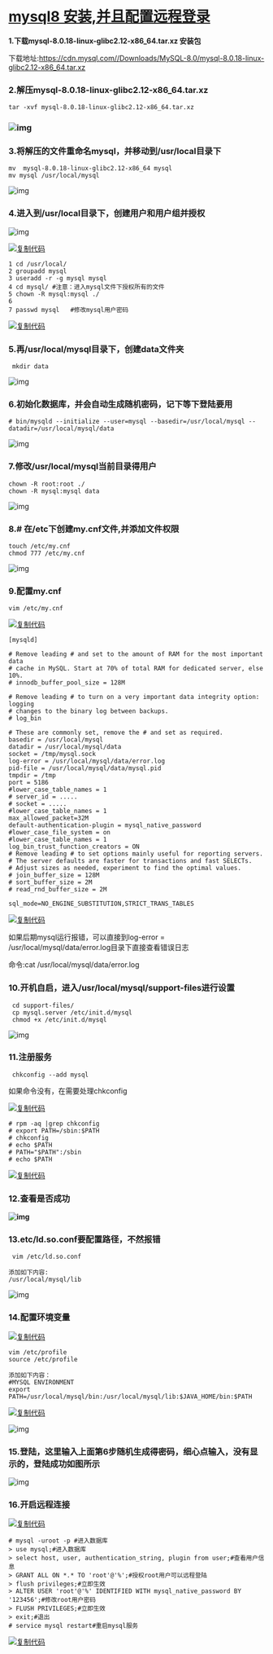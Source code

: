 # [mysql8 安装,并且配置远程登录](https://www.cnblogs.com/jiangde/p/11835196.html)

**1.下载mysql-8.0.18-linux-glibc2.12-x86_64.tar.xz 安装包**

下载地址:https://cdn.mysql.com//Downloads/MySQL-8.0/mysql-8.0.18-linux-glibc2.12-x86_64.tar.xz

### 2.解压mysql-8.0.18-linux-glibc2.12-x86_64.tar.xz 

 

```
tar -xvf mysql-8.0.18-linux-glibc2.12-x86_64.tar.xz
```

 

### **![img](https://img2018.cnblogs.com/i-beta/1597109/201911/1597109-20191111145358919-1315782332.png)**

###  

### **3.将解压的文件重命名mysql，并移动到/usr/local目录下**

 

```
mv  mysql-8.0.18-linux-glibc2.12-x86_64 mysql
mv mysql /usr/local/mysql
```

 

![img](https://img2018.cnblogs.com/i-beta/1597109/201911/1597109-20191111150111329-1429452931.png)

### **4.进入到/usr/local目录下，创建用户和用户组并授权**

![img](https://img2018.cnblogs.com/i-beta/1597109/201911/1597109-20191111151504577-47855259.png)

[![复制代码](https://common.cnblogs.com/images/copycode.gif)](javascript:void(0);)

```
1 cd /usr/local/
2 groupadd mysql
3 useradd -r -g mysql mysql
4 cd mysql/ #注意：进入mysql文件下授权所有的文件
5 chown -R mysql:mysql ./ 
6 
7 passwd mysql   #修改mysql用户密码
```

[![复制代码](https://common.cnblogs.com/images/copycode.gif)](javascript:void(0);)

### **5.再/usr/local/mysql目录下，创建data文件夹**

```
 mkdir data
```

 ![img](https://img2018.cnblogs.com/i-beta/1597109/201911/1597109-20191111152056660-1832324491.png)

### **6.初始化数据库，并会自动生成随机密码，记下等下登陆要用** 

```
# bin/mysqld --initialize --user=mysql --basedir=/usr/local/mysql --datadir=/usr/local/mysql/data
```

  ![img](https://img2018.cnblogs.com/i-beta/1597109/201911/1597109-20191111152343090-1532535494.png)

### **7.修改/usr/local/mysql当前目录得用户** 

```
chown -R root:root ./
chown -R mysql:mysql data
```

![img](https://img2018.cnblogs.com/i-beta/1597109/201911/1597109-20191111152854679-1977050632.png)

### **8.# 在/etc下创建my.cnf文件,并添加文件权限**

```
touch /etc/my.cnf
chmod 777 /etc/my.cnf
```

 ![img](https://img2018.cnblogs.com/i-beta/1597109/201911/1597109-20191111153310126-32863368.png)

### **9.配置my.cnf** 

```
vim /etc/my.cnf 
```

[![复制代码](https://common.cnblogs.com/images/copycode.gif)](javascript:void(0);)

```
[mysqld]
 
# Remove leading # and set to the amount of RAM for the most important data
# cache in MySQL. Start at 70% of total RAM for dedicated server, else 10%.
# innodb_buffer_pool_size = 128M
 
# Remove leading # to turn on a very important data integrity option: logging
# changes to the binary log between backups.
# log_bin
 
# These are commonly set, remove the # and set as required.
basedir = /usr/local/mysql
datadir = /usr/local/mysql/data
socket = /tmp/mysql.sock
log-error = /usr/local/mysql/data/error.log
pid-file = /usr/local/mysql/data/mysql.pid
tmpdir = /tmp
port = 5186
#lower_case_table_names = 1
# server_id = .....
# socket = .....
#lower_case_table_names = 1
max_allowed_packet=32M
default-authentication-plugin = mysql_native_password
#lower_case_file_system = on
#lower_case_table_names = 1
log_bin_trust_function_creators = ON
# Remove leading # to set options mainly useful for reporting servers.
# The server defaults are faster for transactions and fast SELECTs.
# Adjust sizes as needed, experiment to find the optimal values.
# join_buffer_size = 128M
# sort_buffer_size = 2M
# read_rnd_buffer_size = 2M 
 
sql_mode=NO_ENGINE_SUBSTITUTION,STRICT_TRANS_TABLES
```

[![复制代码](https://common.cnblogs.com/images/copycode.gif)](javascript:void(0);)

如果后期mysql运行报错，可以直接到log-error = /usr/local/mysql/data/error.log目录下直接查看错误日志

命令:cat /usr/local/mysql/data/error.log

### **10.开机自启，进入/usr/local/mysql/support-files进行设置**

```
 cd support-files/
 cp mysql.server /etc/init.d/mysql 
 chmod +x /etc/init.d/mysql
```

![img](https://img2018.cnblogs.com/i-beta/1597109/201911/1597109-20191111153932052-2092891203.png)

 

 

### **11.注册服务** 

```
 chkconfig --add mysql
```

如果命令没有，在需要处理chkconfig

[![复制代码](https://common.cnblogs.com/images/copycode.gif)](javascript:void(0);)

```
# rpm -aq |grep chkconfig
# export PATH=/sbin:$PATH
# chkconfig
# echo $PATH
# PATH="$PATH":/sbin
# echo $PATH
```

[![复制代码](https://common.cnblogs.com/images/copycode.gif)](javascript:void(0);)

### **12.查看是否成功**

**![img](https://img2018.cnblogs.com/i-beta/1597109/201911/1597109-20191111154255034-2094862355.png)**

### **13.etc/ld.so.conf要配置路径，不然报错** 

```
 vim /etc/ld.so.conf
 
添加如下内容:
/usr/local/mysql/lib
```

![img](https://img2018.cnblogs.com/i-beta/1597109/201911/1597109-20191111154551283-534768988.png)

### **14.配置环境变量**

[![复制代码](https://common.cnblogs.com/images/copycode.gif)](javascript:void(0);)

```
vim /etc/profile
source /etc/profile
 
添加如下内容：
#MYSQL ENVIRONMENT
export PATH=/usr/local/mysql/bin:/usr/local/mysql/lib:$JAVA_HOME/bin:$PATH
```

[![复制代码](https://common.cnblogs.com/images/copycode.gif)](javascript:void(0);)

![img](https://img2018.cnblogs.com/i-beta/1597109/201911/1597109-20191111154849375-183766776.png)

### **15.登陆，这里输入上面第6步随机生成得密码，细心点输入，没有显示的，登陆成功如图所示** 

![img](https://img2018.cnblogs.com/i-beta/1597109/201911/1597109-20191111155213719-220547068.png)

### **16.开启远程连接**

[![复制代码](https://common.cnblogs.com/images/copycode.gif)](javascript:void(0);)

```
# mysql -uroot -p #进入数据库
> use mysql;#进入数据库
> select host, user, authentication_string, plugin from user;#查看用户信息
> GRANT ALL ON *.* TO 'root'@'%';#授权root用户可以远程登陆
> flush privileges;#立即生效
> ALTER USER 'root'@'%' IDENTIFIED WITH mysql_native_password BY '123456';#修改root用户密码
> FLUSH PRIVILEGES;#立即生效
> exit;#退出
# service mysql restart#重启mysql服务
```

[![复制代码](https://common.cnblogs.com/images/copycode.gif)](javascript:void(0);)